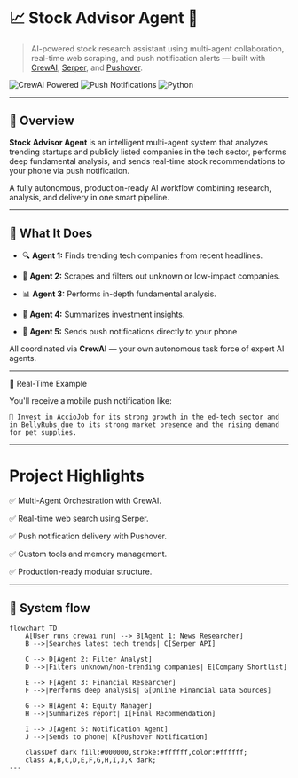 # 📈 Stock Advisor Agent 🚀

> AI-powered stock research assistant using multi-agent collaboration, real-time web scraping, and push notification alerts — built with [CrewAI](https://github.com/joaomdmoura/crewAI), [Serper](https://serper.dev/), and [Pushover](https://pushover.net/).

![CrewAI Powered](https://img.shields.io/badge/Built%20with-CrewAI-blueviolet?style=flat&logo=python)
![Push Notifications](https://img.shields.io/badge/Push-Pushover-blue?style=flat)
![Python](https://img.shields.io/badge/Made%20with-Python-FFD43B?style=flat&logo=python)

---

## 🌟 Overview

**Stock Advisor Agent** is an intelligent multi-agent system that analyzes trending startups and publicly listed companies in the tech sector, performs deep fundamental analysis, and sends real-time stock recommendations to your phone via push notification.

A fully autonomous, production-ready AI workflow combining research, analysis, and delivery in one smart pipeline.

---

## 🧠 What It Does

- 🔍 **Agent 1:** Finds trending tech companies from recent headlines.
  
- 🧾 **Agent 2:** Scrapes and filters out unknown or low-impact companies.
  
- 📊 **Agent 3:** Performs in-depth fundamental analysis.
  
- 📝 **Agent 4:** Summarizes investment insights.
  
- 📲 **Agent 5:** Sends push notifications directly to your phone

All coordinated via **CrewAI** — your own autonomous task force of expert AI agents.

---
📲 Real-Time Example

You'll receive a mobile push notification like:

    💸 Invest in AccioJob for its strong growth in the ed-tech sector and in BellyRubs due to its strong market presence and the rising demand for pet supplies.
---

# Project Highlights

✅ Multi-Agent Orchestration with CrewAI.

✅ Real-time web search using Serper.

✅ Push notification delivery with Pushover.

✅ Custom tools and memory management.

✅ Production-ready modular structure.

---

## 🧠 System flow

```mermaid
flowchart TD
    A[User runs crewai run] --> B[Agent 1: News Researcher]
    B -->|Searches latest tech trends| C[Serper API]

    C --> D[Agent 2: Filter Analyst]
    D -->|Filters unknown/non-trending companies| E[Company Shortlist]

    E --> F[Agent 3: Financial Researcher]
    F -->|Performs deep analysis| G[Online Financial Data Sources]

    G --> H[Agent 4: Equity Manager]
    H -->|Summarizes report| I[Final Recommendation]

    I --> J[Agent 5: Notification Agent]
    J -->|Sends to phone| K[Pushover Notification]

    classDef dark fill:#000000,stroke:#ffffff,color:#ffffff;
    class A,B,C,D,E,F,G,H,I,J,K dark;
---
